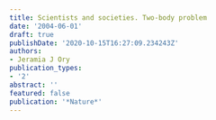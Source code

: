```yaml
---
title: Scientists and societies. Two-body problem
date: '2004-06-01'
draft: true
publishDate: '2020-10-15T16:27:09.234243Z'
authors:
- Jeramia J Ory
publication_types:
- '2'
abstract: ''
featured: false
publication: '*Nature*'
---
```


